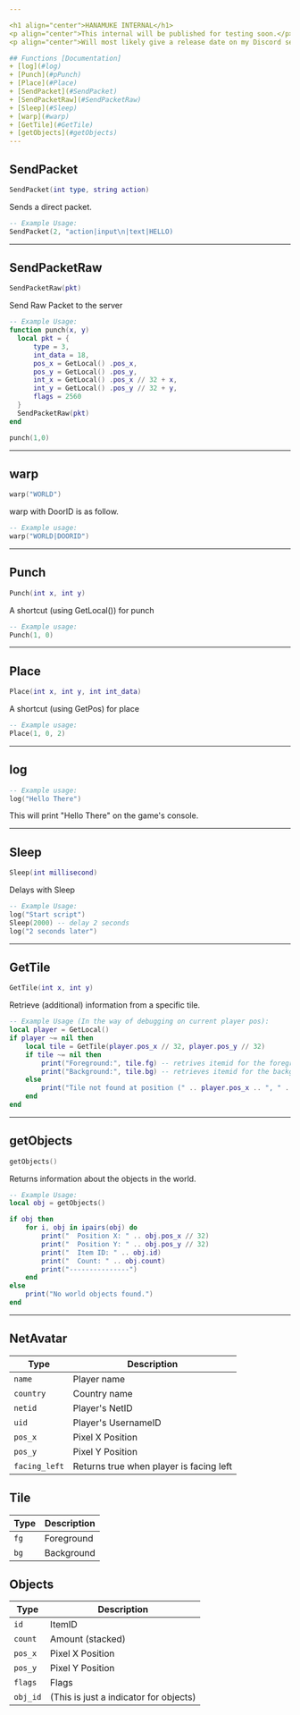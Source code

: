 ```yaml
---

<h1 align="center">HANAMUKE INTERNAL</h1>
<p align="center">This internal will be published for testing soon.</p>
<p align="center">Will most likely give a release date on my Discord server<a href="https://discord.gg/SES9tgHEHE" target="_blank">Join here</a></p>

## Functions [Documentation]
+ [log](#log)
+ [Punch](#pPunch)
+ [Place](#Place)
+ [SendPacket](#SendPacket)
+ [SendPacketRaw](#SendPacketRaw)  
+ [Sleep](#Sleep)
+ [warp](#warp)
+ [GetTile](#GetTile)
+ [getObjects](#getObjects)
---
```


## SendPacket
```lua
SendPacket(int type, string action)
```
Sends a direct packet.
```lua
-- Example Usage:
SendPacket(2, "action|input\n|text|HELLO)
```

---

## SendPacketRaw
```lua
SendPacketRaw(pkt)
```
Send Raw Packet to the server
```lua
-- Example Usage:
function punch(x, y)
  local pkt = {
      type = 3,
      int_data = 18,
      pos_x = GetLocal() .pos_x,
      pos_y = GetLocal() .pos_y,
      int_x = GetLocal() .pos_x // 32 + x,
      int_y = GetLocal() .pos_y // 32 + y,
      flags = 2560
  }
  SendPacketRaw(pkt)
end

punch(1,0)
```

---

## warp
```lua
warp("WORLD")
```

warp with DoorID is as follow.
```lua
-- Example usage:
warp("WORLD|DOORID")
```

---

## Punch
```lua
Punch(int x, int y)
```
A shortcut (using GetLocal()) for punch
```lua
-- Example usage:
Punch(1, 0)
```

---

## Place
```lua
Place(int x, int y, int int_data)
```
A shortcut (using GetPos) for place
```lua
-- Example usage:
Place(1, 0, 2)
```

---

## log
```lua
-- Example usage:
log("Hello There")
```
This will print "Hello There" on the game's console.

---

## Sleep
```lua
Sleep(int millisecond)
```
Delays with Sleep
```lua
-- Example Usage:
log("Start script")
Sleep(2000) -- delay 2 seconds
log("2 seconds later")
```

---

## GetTile
```lua
GetTile(int x, int y)
```
Retrieve (additional) information from a specific tile.
```lua
-- Example Usage (In the way of debugging on current player pos):
local player = GetLocal()
if player ~= nil then
    local tile = GetTile(player.pos_x // 32, player.pos_y // 32)
    if tile ~= nil then
        print("Foreground:", tile.fg) -- retrives itemid for the foreground
        print("Background:", tile.bg) -- retrieves itemid for the background
    else
        print("Tile not found at position (" .. player.pos_x .. ", " .. player.pos_y .. ")")
    end
end
```

---

## getObjects
```lua
getObjects()
```
Returns information about the objects in the world.
```lua
-- Example Usage:
local obj = getObjects()

if obj then
    for i, obj in ipairs(obj) do
        print("  Position X: " .. obj.pos_x // 32)
        print("  Position Y: " .. obj.pos_y // 32)
        print("  Item ID: " .. obj.id)
        print("  Count: " .. obj.count)
        print("---------------")
    end
else
    print("No world objects found.")
end
```

---

## **NetAvatar**
| Type      | Description |
| --------- | ----------- |
| `name`| Player name |
| `country`| Country name |
| `netid`| Player's NetID |
| `uid`| Player's UsernameID |
| `pos_x`| Pixel X Position |     
| `pos_y`| Pixel Y Position |
| `facing_left`| Returns true when player is facing left |

## **Tile**
| Type      | Description |
| --------- | ----------- |
| `fg`| Foreground |
| `bg`| Background |

## **Objects**
| Type      | Description |
| --------- | ----------- |
| `id`| ItemID |
| `count`| Amount (stacked) |
| `pos_x`| Pixel X Position |     
| `pos_y`| Pixel Y Position |
| `flags`| Flags |
| `obj_id`| (This is just a indicator for objects) |

